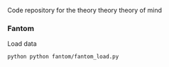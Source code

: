 Code repository for the theory theory theory of mind

### Fantom

Load data 

`python python fantom/fantom_load.py`
